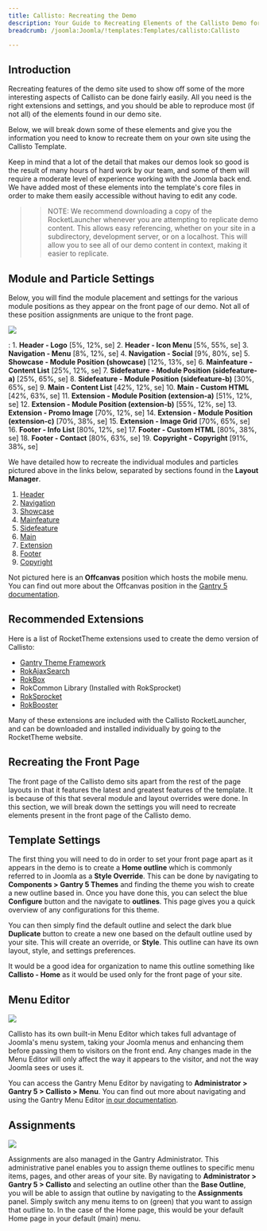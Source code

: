 ```yaml
---
title: Callisto: Recreating the Demo
description: Your Guide to Recreating Elements of the Callisto Demo for Joomla
breadcrumb: /joomla:Joomla/!templates:Templates/callisto:Callisto

---
```


Introduction
-----

Recreating features of the demo site used to show off some of the more interesting aspects of Callisto can be done fairly easily. All you need is the right extensions and settings, and you should be able to reproduce most (if not all) of the elements found in our demo site.

Below, we will break down some of these elements and give you the information you need to know to recreate them on your own site using the Callisto Template.

Keep in mind that a lot of the detail that makes our demos look so good is the result of many hours of hard work by our team, and some of them will require a moderate level of experience working with the Joomla back end. We have added most of these elements into the template's core files in order to make them easily accessible without having to edit any code.

>> NOTE: We recommend downloading a copy of the RocketLauncher whenever you are attempting to replicate demo content. This allows easy referencing, whether on your site in a subdirectory, development server, or on a localhost. This will allow you to see all of our demo content in context, making it easier to replicate.

Module and Particle Settings
-----

Below, you will find the module placement and settings for the various module positions as they appear on the front page of our demo. Not all of these position assignments are unique to the front page.

![](assets/callisto2.jpeg)

:   1. **Header - Logo** [5%, 12%, se]
    2. **Header - Icon Menu** [5%, 55%, se]
    3. **Navigation - Menu** [8%, 12%, se]
    4. **Navigation - Social** [9%, 80%, se]
    5. **Showcase - Module Position (showcase)** [12%, 13%, se]
    6. **Mainfeature - Content List** [25%, 12%, se]
    7. **Sidefeature - Module Position (sidefeature-a)** [25%, 65%, se]
    8. **Sidefeature - Module Position (sidefeature-b)** [30%, 65%, se]
    9. **Main - Content List** [42%, 12%, se]
    10. **Main - Custom HTML** [42%, 63%, se]
    11. **Extension - Module Position (extension-a)** [51%, 12%, se]
    12. **Extension - Module Position (extension-b)** [55%, 12%, se]
    13. **Extension - Promo Image** [70%, 12%, se]
    14. **Extension - Module Position (extension-c)** [70%, 38%, se]
    15. **Extension - Image Grid** [70%, 65%, se]
    16. **Footer - Info List** [80%, 12%, se]
    17. **Footer - Custom HTML** [80%, 38%, se]
    18. **Footer - Contact** [80%, 63%, se]
    19. **Copyright - Copyright** [91%, 38%, se]

We have detailed how to recreate the individual modules and particles pictured above in the links below, separated by sections found in the **Layout Manager**.

1. [Header](demo_header.md)
2. [Navigation](demo_navigation.md)
3. [Showcase](demo_showcase.md)
4. [Mainfeature](demo_mainfeature.md)
5. [Sidefeature](demo_sidefeature.md)
6. [Main](demo_main.md)
7. [Extension](demo_extension.md)
8. [Footer](demo_footer.md)
9. [Copyright](demo_copyright.md)

Not pictured here is an **Offcanvas** position which hosts the mobile menu. You can find out more about the Offcanvas position in the [Gantry 5 documentation](http://docs.gantry.org/gantry5/configure/layout-manager#offcanvas-section).

Recommended Extensions
-----

Here is a list of RocketTheme extensions used to create the demo version of Callisto:

* [Gantry Theme Framework](http://gantry.org/)
* [RokAjaxSearch](http://www.rockettheme.com/joomla/extensions/rokajaxsearch)
* [RokBox](http://www.rockettheme.com/joomla/extensions/rokbox)
* RokCommon Library (Installed with RokSprocket)
* [RokSprocket](http://www.rockettheme.com/joomla/extensions/roksprocket)
* [RokBooster](http://www.rockettheme.com/joomla/extensions/rokbooster)

Many of these extensions are included with the Callisto RocketLauncher, and can be downloaded and installed individually by going to the RocketTheme website.

Recreating the Front Page
-----

The front page of the Callisto demo sits apart from the rest of the page layouts in that it features the latest and greatest features of the template. It is because of this that several module and layout overrides were done. In this section, we will break down the settings you will need to recreate elements present in the front page of the Callisto demo.

Template Settings
-----

The first thing you will need to do in order to set your front page apart as it appears in the demo is to create a **Home outline** which is commonly referred to in Joomla as a **Style Override**. This can be done by navigating to **Components > Gantry 5 Themes** and finding the theme you wish to create a new outline based in. Once you have done this, you can select the blue **Configure** button and the navigate to **outlines**. This page gives you a quick overview of any configurations for this theme.

You can then simply find the default outline and select the dark blue **Duplicate** button to create a new one based on the default outline used by your site. This will create an override, or **Style**. This outline can have its own layout, style, and settings preferences.

It would be a good idea for organization to name this outline something like **Callisto - Home** as it would be used only for the front page of your site.

Menu Editor
-----

![](assets/menu_1.jpeg)

Callisto has its own built-in Menu Editor which takes full advantage of Joomla's menu system, taking your Joomla menus and enhancing them before passing them to visitors on the front end. Any changes made in the Menu Editor will only affect the way it appears to the visitor, and not the way Joomla sees or uses it.

You can access the Gantry Menu Editor by navigating to **Administrator > Gantry 5 > Callisto > Menu**. You can find out more about navigating and using the Gantry Menu Editor [in our documentation](http://docs.gantry.org/gantry5/configure/menu-editor).

Assignments
-----

![](assets/assignments_1.jpeg)

Assignments are also managed in the Gantry Administrator. This administrative panel enables you to assign theme outlines to specific menu items, pages, and other areas of your site. By navigating to **Administrator > Gantry 5 > Callisto** and selecting an outline other than the **Base Outline**, you will be able to assign that outline by navigating to the **Assignments** panel. Simply switch any menu items to on (green) that you want to assign that outline to. In the case of the Home page, this would be your default Home page in your default (main) menu.
